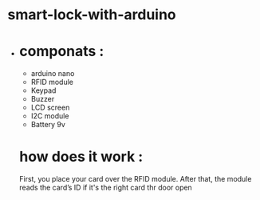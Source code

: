 # smart-lock-with-arduino
<p></p>
<ul>
<li><h1>componats : </h1></li>
<ul>
    <li>arduino nano</li>
    <li>RFID module</li>
    <li>Keypad</li>
    <liServo motor</li>
    <li>Buzzer</li>
    <li>LCD screen</li>
    <li>I2C module</li>
    <li>Battery 9v</li>
</ul>
<h1>how does it work : </h1>
<p>First, you place your card over the RFID module. After that, the module reads the card’s ID if it's the right card thr door open</p>
</ul>
